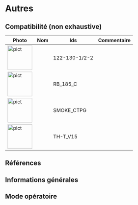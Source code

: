 # Autres

## Compatibilité (non exhaustive)

|Photo | Nom | Ids | Commentaire |
| ------ | ----------- |------ | ----------- |
|<img src="../../images/122-130-1/2-2.jpg" alt="pict" width="80"/>||122-130-1/2-2||
|<img src="../../images/RB_185_C.jpg" alt="pict" width="80"/>||RB_185_C||
|<img src="../../images/SMOKE_CTPG.jpg" alt="pict" width="80"/>||SMOKE_CTPG||
|<img src="../../images/TH-T_V15.jpg" alt="pict" width="80"/>||TH-T_V15||

## Références

## Informations générales

## Mode opératoire
